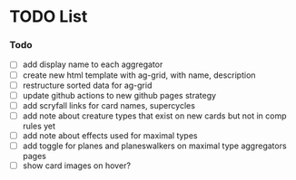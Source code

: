 # TODO List

### Todo

- [ ] add display name to each aggregator
- [ ] create new html template with ag-grid, with name, description
- [ ] restructure sorted data for ag-grid
- [ ] update github actions to new github pages strategy
- [ ] add scryfall links for card names, supercycles
- [ ] add note about creature types that exist on new cards but not in comp rules yet
- [ ] add note about effects used for maximal types
- [ ] add toggle for planes and planeswalkers on maximal type aggregators pages
- [ ] show card images on hover?
